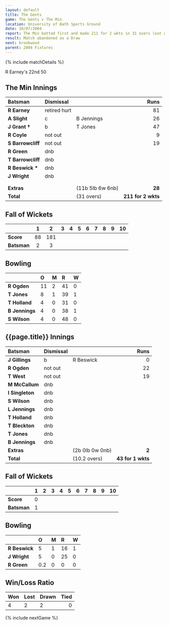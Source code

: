 ```yaml
---
layout: default
title: The Gents
game: The Gents v The Min
location: University of Bath Sports Ground
date: 10/07/2004
report: The Min batted first and made 211 for 2 wkts in 31 overs (out of 35). The Gents replied with 43 for 1 wkt in 10.2 overs before rain stopped play
result: Match abandoned as a Draw
next: brookwood
parent: 2004 Fixtures
---
```


{% include matchDetails %}

R Earney's 22nd 50

## The Min Innings

| Batsman | Dismissal |  | Runs |
|:---|:---|---|---:|
| **R Earney** | retired hurt |  | 81 |
| **A Slight** | c | B Jennings | 26 |
| **J Grant &#8224;** | b | T Jones | 47 |
| **R Coyle** | not out |  | 9 |
| **S Barrowcliff** | not out |  | 19 |
| **R Green** | dnb |  |  |
| **T Barrowcliff** | dnb |  |  |
| **R Beswick &#42;** | dnb |  |  |
| **J Wright** | dnb |  |  |
|  |  |  |  |
|  |  |  |  |
| **Extras** | | (11b 5lb 6w 6nb) | **28** |
| **Total** | | (31 overs) | **211 for 2 wkts** |

## Fall of Wickets

| | 1 | 2 | 3 | 4 | 5 | 6 | 7 | 8 | 9 | 10 |
|---|:---:|:---:|:---:|:---:|:---:|:---:|:---:|:---:|:---:|:---:|
| **Score** | 88 | 181 |  |  |  |  |  |  |  |  |
| **Batsman** | 2 | 3 |  |  |  |  |  |  |  |  |

## Bowling

| | O | M | R | W |
|---|:---|:---|:---|:---|
| **R Ogden** | 11 | 2 | 41 | 0 |
| **T Jones** | 8 | 1 | 39 | 1 |
| **T Holland** | 4 | 0 | 31 | 0 |
| **B Jennings** | 4 | 0 | 38 | 1 |
| **S Wilson** | 4 | 0 | 48 | 0 |

## {{page.title}} Innings

| Batsman | Dismissal |  | Runs |
|:---|:---|---|---:|
| **J Gillings** | b | R Beswick | 0 |
| **R Ogden** | not out |  | 22 |
| **T West** | not out |  | 19 |
| **M McCallum** | dnb |  |  |
| **I Singleton** | dnb |  |  |
| **S Wilson** | dnb |  |  |
| **L Jennings** | dnb |  |  |
| **T Holland** | dnb |  |  |
| **T Bleckton** | dnb |  |  |
| **T Jones** | dnb |  |  |
| **B Jennings** | dnb |  |  |
| **Extras** | | (2b 0lb 0w 0nb) | **2** |
| **Total** | | (10.2 overs) | **43 for 1 wkts** |

## Fall of Wickets

| | 1 | 2 | 3 | 4 | 5 | 6 | 7 | 8 | 9 | 10 |
|---|:---:|:---:|:---:|:---:|:---:|:---:|:---:|:---:|:---:|:---:|
| **Score** | 0 |  |  |  |  |  |  |  |  |  |
| **Batsman** | 1 |  |  |  |  |  |  |  |  |  |

## Bowling

| | O | M | R | W |
|---|:---|:---|:---|:---|
| **R Beswick** | 5 | 1 | 16 | 1 |
| **J Wright** | 5 | 0 | 25 | 0 |
| **R Green** | 0.2 | 0 | 0 | 0 |

## Win/Loss Ratio

| Won | Lost | Drawn | Tied |
|:---|:---|:---|---:|
| 4 | 2 | 2 | 0 |

{% include nextGame %}